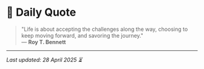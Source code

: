 # 📜 Daily Quote

> "Life is about accepting the challenges along the way, choosing to keep moving forward, and savoring the journey."  
> — **Roy T. Bennett**

---

_Last updated: 28 April 2025 ⏳_
